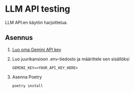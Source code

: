 # LLM API testing

LLM API:en käytön harjoittelua.

## Asennus

 1. [Luo oma Gemini API key](https://ai.google.dev/gemini-api/docs/api-key)

 2. Luo juurikansioon .env-tiedosto ja määrittele sen sisällöksi

        GEMINI_KEY=<YOUR_API_KEY_HERE>

 3. Asenna Poetry

        poetry install
